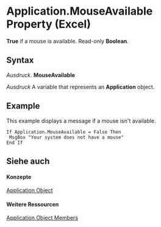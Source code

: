 
# Application.MouseAvailable Property (Excel)

 **True** if a mouse is available. Read-only **Boolean**.


## Syntax

 _Ausdruck_. **MouseAvailable**

 _Ausdruck_ A variable that represents an **Application** object.


## Example

This example displays a message if a mouse isn't available.


```
If Application.MouseAvailable = False Then 
 MsgBox "Your system does not have a mouse" 
End If
```


## Siehe auch


#### Konzepte


[Application Object](19b73597-5cf9-4f56-8227-b5211f657f6f.md)
#### Weitere Ressourcen


[Application Object Members](http://msdn.microsoft.com/library/4cb9ca42-8d07-cc9c-2d80-4eb9a5921e1e%28Office.15%29.aspx)